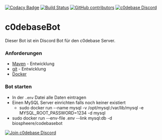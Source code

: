 [![Codacy Badge](https://api.codacy.com/project/badge/Grade/e09f05b8e67c4156accc633d72e8a75d)](https://www.codacy.com/app/biosphere.dev/c0debaseBot?utm_source=github.com&amp;utm_medium=referral&amp;utm_content=Biospheere/c0debaseBot&amp;utm_campaign=Badge_Grade)
[![Build Status](https://travis-ci.org/Biospheere/c0debaseBot.svg?branch=master)](https://travis-ci.org/Biospheere/c0debaseBot)
[![GitHub contributors](https://img.shields.io/github/contributors/biospheere/c0debaseBot.svg)](https://github.com/Biospheere/c0debaseBot/graphs/contributors/)
[![c0debase Discord](https://discordapp.com/api/guilds/361448651748540426/embed.png)](https://discord.gg/BDwBeZ3)

# c0debaseBot 

Dieser Bot ist ein Discord Bot für den c0debase Server.

### Anforderungen

 - [Maven](https://maven.apache.org/) - Entwicklung
 - [git](https://git-scm.com/) - Entwicklung
 - [Docker](https://www.docker.com/)

### Bot starten

  - In der `.env` Datei alle Daten eintragen
  - Einen MySQL Server einrichten falls noch keiner existiert
    - sudo docker run --name mysql -v /opt/mysql:/var/lib/mysql -e MYSQL_ROOT_PASSWORD=1234 -d mysql
  - sudo docker run --env-file .env --link mysql:db -d biospheere/codebasebot
  

[![Join c0debase Discord](https://discordapp.com/api/guilds/361448651748540426/embed.png?style=banner2)](https://discord.gg/BDwBeZ3)
